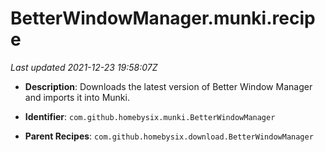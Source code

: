 # BetterWindowManager.munki.recipe

_Last updated 2021-12-23 19:58:07Z_

- **Description**: Downloads the latest version of Better Window Manager and imports it into Munki.

- **Identifier**: `com.github.homebysix.munki.BetterWindowManager`

- **Parent Recipes**: `com.github.homebysix.download.BetterWindowManager`